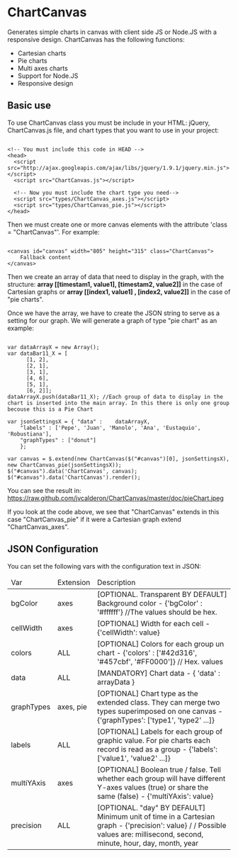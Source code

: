 ChartCanvas
===========

Generates simple charts in canvas with client side JS or Node.JS with a responsive design. ChartCanvas has the following functions:

- Cartesian charts
- Pie charts
- Multi axes charts
- Support for Node.JS
- Responsive design

## Basic use

To use ChartCanvas class you must be include in your HTML: jQuery, ChartCanvas.js file, and chart types that you want to use in your project:

<pre><code>
&lt;!-- You must include this code in HEAD --&gt;
&lt;head&gt;
  &lt;script src=&quot;http://ajax.googleapis.com/ajax/libs/jquery/1.9.1/jquery.min.js&quot;&gt;&lt;/script&gt;
  &lt;script src=&quot;ChartCanvas.js&quot;&gt;&lt;/script&gt;
  
  &lt;!-- Now you must include the chart type you need--&gt;
  &lt;script src=&quot;types/ChartCanvas_axes.js&quot;&gt;&lt;/script&gt;
  &lt;script src=&quot;types/ChartCanvas_pie.js&quot;&gt;&lt;/script&gt;
&lt;/head&gt;
</code></pre>

Then we must create one or more canvas elements with the attribute 'class = "ChartCanvas"'. For example:

<pre><code>
&lt;canvas id=&quot;canvas&quot; width=&quot;805&quot; height=&quot;315&quot; class=&quot;ChartCanvas&quot;&gt;
    Fallback content
&lt;/canvas&gt;
</code></pre>

Then we create an array of data that need to display in the graph, with the structure: 
<strong>array [[timestam1, value1], [timestam2, value2]]</strong> in the case of Cartesian graphs or <strong>array [[index1, value1] , [index2, value2]]</strong> in the case of "pie charts".

Once we have the array, we have to create the JSON string to serve as a setting for our graph.
We will generate a graph of type "pie chart" as an example:

<pre><code>
var dataArrayX = new Array();
var dataBar11_X = [
      [1, 2], 
  	  [2, 1],
      [3, 1],
      [4, 6],
      [5, 1],
      [6, 2]];
dataArrayX.push(dataBar11_X); //Each group of data to display in the chart is inserted into the main array. In this there is only one group becouse this is a Pie Chart

var jsonSettingsX = { "data" :    dataArrayX,
    "labels" : ['Pepe', 'Juan', 'Manolo', 'Ana', 'Eustaquio', 'Robustiana'],
    "graphTypes" : ["donut"]
    };
    
var canvas = $.extend(new ChartCanvas($("#canvas")[0], jsonSettingsX), new ChartCanvas_pie(jsonSettingsX));
$("#canvas").data('ChartCanvas', canvas);
$("#canvas").data('ChartCanvas').render();    
</code></pre>

You can see the result in: https://raw.github.com/jvcalderon/ChartCanvas/master/doc/pieChart.jpeg

If you look at the code above, we see that "ChartCanvas" extends in this case "ChartCanvas_pie" if it were a Cartesian graph extend "ChartCanvas_axes".

## JSON Configuration

You can set the following vars with the configuration text in JSON:

<table>
	<thead>
		<tr>
			<td>Var</td>
			<td>Extension</td>
			<td>Description</td>
		</tr>
	</thead>
	<tbody>
		<tr>
			<td>bgColor</td>
			<td>axes</td>
			<td>[OPTIONAL. Transparent BY DEFAULT] Background color - {'bgColor' : '#ffffff'} //The values should be hex.</td>
		</tr>
		<tr>
			<td>cellWidth</td>
			<td>axes</td>
			<td>[OPTIONAL] Width for each cell - {'cellWidth': value}</td>
		</tr>
		<tr>
			<td>colors</td>
			<td>ALL</td>
			<td>[OPTIONAL] Colors for each group un chart - {'colors' : ['#42d316', '#457cbf', '#FF0000']} // Hex. values</td>
		</tr>
		<tr>
			<td>data</td>
			<td>ALL</td>
			<td>[MANDATORY] Chart data - { 'data' : arrayData }</td>
		</tr>
		<tr>
			<td>graphTypes</td>
			<td>axes, pie</td>
			<td>[OPTIONAL] Chart type as the extended class. They can merge two types superimposed on one canvas - {'graphTypes': ['type1', 'type2' ...]}</td>
		</tr>
		<tr>
			<td>labels</td>
			<td>ALL</td>
			<td>[OPTIONAL] Labels for each group of graphic value. For pie charts each record is read as a group - {'labels': ['value1', 'value2' ...]}</td>
		</tr>
		<tr>
			<td>multiYAxis</td>
			<td>axes</td>
			<td>[OPTIONAL] Boolean true / false. Tell whether each group will have different Y-axes values ​​(true) or share the same (false) - {'multiYAxis': value}</td>
		</tr>
		<tr>
			<td>precision</td>
			<td>ALL</td>
			<td>[OPTIONAL. "day" BY DEFAULT] Minimum unit of time in a Cartesian graph - {'precision': value} / / Possible values ​​are: millisecond, second, minute, hour, day, month, year</td>
		</tr>
	</tbody>
</table>

